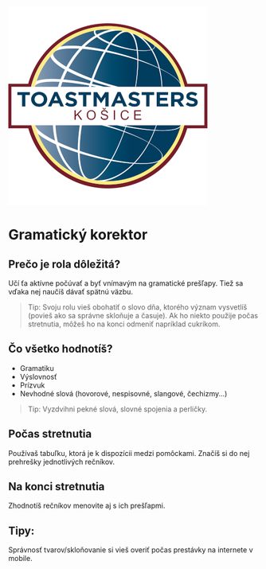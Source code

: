 ![alt text][logo]

# Gramatický korektor

## Prečo je rola dôležitá?
Učí ťa aktívne počúvať a byť vnímavým na gramatické prešľapy. Tiež sa vďaka nej naučíš dávať spätnú väzbu.

> Tip: Svoju rolu vieš obohatiť o slovo dňa, ktorého význam vysvetlíš (povieš ako sa správne skloňuje a časuje). Ak ho niekto použije počas stretnutia, môžeš ho na konci odmeniť napríklad cukríkom.

## Čo všetko hodnotíš?
- Gramatiku
- Výslovnosť
- Prízvuk
- Nevhodné slová (hovorové, nespisovné, slangové, čechizmy...)

> Tip: Vyzdvihni pekné slová, slovné spojenia a perličky.

## Počas stretnutia
Používaš tabuľku, ktorá je k dispozícii medzi pomôckami. Značíš si do nej prehrešky jednotlivých rečníkov.

## Na konci stretnutia
Zhodnotíš rečníkov menovite aj s ich prešľapmi.

## Tipy:
Správnosť tvarov/skloňovanie si vieš overiť počas prestávky na internete v mobile.

[logo]: https://github.com/toastmasters-kosice/graficke-podklady/raw/main/Log%C3%A1/%C5%A0tandardn%C3%A9%20zmen%C5%A1en%C3%A9%20logo%20TMKE.png "Logo Toastmasters Košice"
